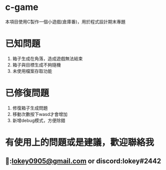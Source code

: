 # c-game
本項目使用C製作一個小遊戲(倉庫番)，用於程式設計期末專題

# 已知問題
1. 箱子生成在角落，造成遊戲無法結束
2. 箱子與目標生成不夠隨機
3. 未使用檔案存取功能

# 已修復問題
1. 修復箱子生成問題
2. 移動次數按下wasd才會增加
3. 新增debug模式，方便除錯

# 有使用上的問題或是建議，歡迎聯絡我
## 📧:lokey0905@gmail.com or discord:lokey#2442
